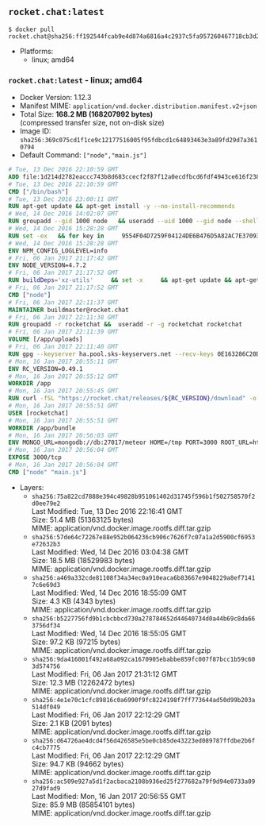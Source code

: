 ## `rocket.chat:latest`

```console
$ docker pull rocket.chat@sha256:ff192544fcab9e4d874a6816a4c2937c5fa957260467718cb3d2a80be8cb3d2f
```

-	Platforms:
	-	linux; amd64

### `rocket.chat:latest` - linux; amd64

-	Docker Version: 1.12.3
-	Manifest MIME: `application/vnd.docker.distribution.manifest.v2+json`
-	Total Size: **168.2 MB (168207992 bytes)**  
	(compressed transfer size, not on-disk size)
-	Image ID: `sha256:369c075cd1f1ce9c12177516005f95fdbcd1c64893463e3a89fd29d7a3610794`
-	Default Command: `["node","main.js"]`

```dockerfile
# Tue, 13 Dec 2016 22:10:59 GMT
ADD file:1d214d2782eaccc743b8d683ccecf2f87f12a0ecdfbcd6fdf4943ce616f23870 in / 
# Tue, 13 Dec 2016 22:10:59 GMT
CMD ["/bin/bash"]
# Tue, 13 Dec 2016 23:00:11 GMT
RUN apt-get update && apt-get install -y --no-install-recommends 		ca-certificates 		curl 		wget 	&& rm -rf /var/lib/apt/lists/*
# Wed, 14 Dec 2016 14:02:07 GMT
RUN groupadd --gid 1000 node   && useradd --uid 1000 --gid node --shell /bin/bash --create-home node
# Wed, 14 Dec 2016 15:28:28 GMT
RUN set -ex   && for key in     9554F04D7259F04124DE6B476D5A82AC7E37093B     94AE36675C464D64BAFA68DD7434390BDBE9B9C5     0034A06D9D9B0064CE8ADF6BF1747F4AD2306D93     FD3A5288F042B6850C66B31F09FE44734EB7990E     71DCFD284A79C3B38668286BC97EC7A07EDE3FC1     DD8F2338BAE7501E3DD5AC78C273792F7D83545D     B9AE9905FFD7803F25714661B63B535A4C206CA9     C4F0DFFF4E8C1A8236409D08E73BC641CC11F4C8   ; do     gpg --keyserver ha.pool.sks-keyservers.net --recv-keys "$key";   done
# Wed, 14 Dec 2016 15:28:28 GMT
ENV NPM_CONFIG_LOGLEVEL=info
# Fri, 06 Jan 2017 21:17:42 GMT
ENV NODE_VERSION=4.7.2
# Fri, 06 Jan 2017 21:17:52 GMT
RUN buildDeps='xz-utils'     && set -x     && apt-get update && apt-get install -y $buildDeps --no-install-recommends     && rm -rf /var/lib/apt/lists/*     && curl -SLO "https://nodejs.org/dist/v$NODE_VERSION/node-v$NODE_VERSION-linux-x64.tar.xz"     && curl -SLO "https://nodejs.org/dist/v$NODE_VERSION/SHASUMS256.txt.asc"     && gpg --batch --decrypt --output SHASUMS256.txt SHASUMS256.txt.asc     && grep " node-v$NODE_VERSION-linux-x64.tar.xz\$" SHASUMS256.txt | sha256sum -c -     && tar -xJf "node-v$NODE_VERSION-linux-x64.tar.xz" -C /usr/local --strip-components=1     && rm "node-v$NODE_VERSION-linux-x64.tar.xz" SHASUMS256.txt.asc SHASUMS256.txt     && apt-get purge -y --auto-remove $buildDeps     && ln -s /usr/local/bin/node /usr/local/bin/nodejs
# Fri, 06 Jan 2017 21:17:52 GMT
CMD ["node"]
# Fri, 06 Jan 2017 22:11:37 GMT
MAINTAINER buildmaster@rocket.chat
# Fri, 06 Jan 2017 22:11:38 GMT
RUN groupadd -r rocketchat &&  useradd -r -g rocketchat rocketchat
# Fri, 06 Jan 2017 22:11:39 GMT
VOLUME [/app/uploads]
# Fri, 06 Jan 2017 22:11:40 GMT
RUN gpg --keyserver ha.pool.sks-keyservers.net --recv-keys 0E163286C20D07B9787EBE9FD7F9D0414FD08104
# Mon, 16 Jan 2017 20:55:11 GMT
ENV RC_VERSION=0.49.1
# Mon, 16 Jan 2017 20:55:12 GMT
WORKDIR /app
# Mon, 16 Jan 2017 20:55:45 GMT
RUN curl -fSL "https://rocket.chat/releases/${RC_VERSION}/download" -o rocket.chat.tgz &&  curl -fSL "https://rocket.chat/releases/${RC_VERSION}/asc" -o rocket.chat.tgz.asc &&  gpg --batch --verify rocket.chat.tgz.asc rocket.chat.tgz &&  tar zxvf rocket.chat.tgz &&  rm rocket.chat.tgz rocket.chat.tgz.asc &&  cd bundle/programs/server &&  npm install
# Mon, 16 Jan 2017 20:55:51 GMT
USER [rocketchat]
# Mon, 16 Jan 2017 20:55:51 GMT
WORKDIR /app/bundle
# Mon, 16 Jan 2017 20:56:03 GMT
ENV MONGO_URL=mongodb://db:27017/meteor HOME=/tmp PORT=3000 ROOT_URL=http://localhost:3000 Accounts_AvatarStorePath=/app/uploads
# Mon, 16 Jan 2017 20:56:04 GMT
EXPOSE 3000/tcp
# Mon, 16 Jan 2017 20:56:04 GMT
CMD ["node" "main.js"]
```

-	Layers:
	-	`sha256:75a822cd7888e394c49828b951061402d31745f596b1f502758570f2d0ee79e2`  
		Last Modified: Tue, 13 Dec 2016 22:16:41 GMT  
		Size: 51.4 MB (51363125 bytes)  
		MIME: application/vnd.docker.image.rootfs.diff.tar.gzip
	-	`sha256:57de64c72267e88e952b064236cb906c7626f7c07a1a2d5900cf6953e72632b3`  
		Last Modified: Wed, 14 Dec 2016 03:04:38 GMT  
		Size: 18.5 MB (18529983 bytes)  
		MIME: application/vnd.docker.image.rootfs.diff.tar.gzip
	-	`sha256:a469a332cde81108f34a34ec0a910eaca6b83667e9048229a8ef71417c6e69d3`  
		Last Modified: Wed, 14 Dec 2016 18:55:09 GMT  
		Size: 4.3 KB (4343 bytes)  
		MIME: application/vnd.docker.image.rootfs.diff.tar.gzip
	-	`sha256:b5227756fd9b1cbcbbcd730a278784652d44640734d0a44b69c8da663756df34`  
		Last Modified: Wed, 14 Dec 2016 18:55:05 GMT  
		Size: 97.2 KB (97215 bytes)  
		MIME: application/vnd.docker.image.rootfs.diff.tar.gzip
	-	`sha256:9da416001f492a68a092ca1670905ebabbe859fc007f87bcc1b59c603d574756`  
		Last Modified: Fri, 06 Jan 2017 21:31:12 GMT  
		Size: 12.3 MB (12262472 bytes)  
		MIME: application/vnd.docker.image.rootfs.diff.tar.gzip
	-	`sha256:4e1e70c1cfc89816c0a6990f9fc8224198f7ff773644ad50d99b203a514df049`  
		Last Modified: Fri, 06 Jan 2017 22:12:29 GMT  
		Size: 2.1 KB (2091 bytes)  
		MIME: application/vnd.docker.image.rootfs.diff.tar.gzip
	-	`sha256:d64726ae4dcd4f56d426585e5be0cb85de43223ed089787ffdbe2b6fc4cb7775`  
		Last Modified: Fri, 06 Jan 2017 22:12:29 GMT  
		Size: 94.7 KB (94662 bytes)  
		MIME: application/vnd.docker.image.rootfs.diff.tar.gzip
	-	`sha256:ac509e927a5d1f2acbaca2108b936ed25f277682a79f9d94e0733a0927d9fad9`  
		Last Modified: Mon, 16 Jan 2017 20:56:55 GMT  
		Size: 85.9 MB (85854101 bytes)  
		MIME: application/vnd.docker.image.rootfs.diff.tar.gzip
